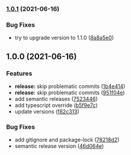 ### [1.0.1](https://github.com/mixmaxhq/prettier-config/compare/v1.0.0...v1.0.1) (2021-06-16)


### Bug Fixes

* try to upgrade version to 1.1.0 ([8a8a5e0](https://github.com/mixmaxhq/prettier-config/commit/8a8a5e0f7bfc4cacfe7301ec84c313549db37861))

## 1.0.0 (2021-06-16)


### Features

* **release:** skip problematic commits ([1b4e414](https://github.com/mixmaxhq/prettier-config/commit/1b4e414d4f9b7b63a1217e30dc8106715983e56c))
* **release:** skip problematic commits ([951f04e](https://github.com/mixmaxhq/prettier-config/commit/951f04e5c0550b1c093fec2414facf6085c64175))
* add semantic releases ([7523446](https://github.com/mixmaxhq/prettier-config/commit/75234461c86af0ca4a67ee0e19218e9ed098ca58))
* add typescript override ([b5f9e7c](https://github.com/mixmaxhq/prettier-config/commit/b5f9e7c6519388cf9ed0011f77e947bcce86dc0e))
* update versions ([f82c313](https://github.com/mixmaxhq/prettier-config/commit/f82c313a607b421fc9be8f2e2574ef059054bf18))


### Bug Fixes

* add gitignore and package-lock ([78218d2](https://github.com/mixmaxhq/prettier-config/commit/78218d21fa158a57e46ddeda86e371e3a13bf779))
* semantic release version ([46d064e](https://github.com/mixmaxhq/prettier-config/commit/46d064e21386943469d4645d99d3a5ff20616c3b))
